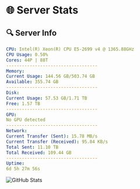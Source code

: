# 🌐 Server Stats
## 🔍 Server Info
```yaml
CPU: Intel(R) Xeon(R) CPU E5-2699 v4 @ 1365.88GHz
CPU Usage: 0.50%
Cores: 44P | 88T
-----------------------------------
Memory:
Current Usage: 144.56 GB/503.74 GB
Available: 355.74 GB
-----------------------------------
Disk:
Current Usage: 57.53 GB/1.71 TB
Free: 1.57 TB
-----------------------------------
GPU:
No GPU detected
-----------------------------------
Network:
Current Transfer (Sent): 15.78 MB/s
Current Transfer (Received): 95.84 KB/s
Total Sent: 11.10 TB
Total Received: 109.44 GB
-----------------------------------
Uptime:
6d 5h 27m 56s
```
![GitHub Stats](https://img.shields.io/badge/Updated-2025-03-14_02:50:45-blue)